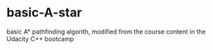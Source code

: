 # basic-A-star
basic A* pathfinding algorith, modified from the course content in the Udacity C++ bootcamp
